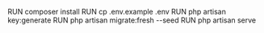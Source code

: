RUN composer install 
RUN cp .env.example .env
RUN php artisan key:generate
RUN php artisan migrate:fresh --seed
RUN php artisan serve
